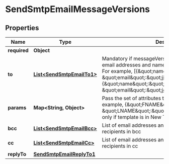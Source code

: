 
# SendSmtpEmailMessageVersions

## Properties
Name | Type | Description | Notes
------------ | ------------- | ------------- | -------------
**required** | **Object** |  |  [optional]
**to** | [**List&lt;SendSmtpEmailTo1&gt;**](SendSmtpEmailTo1.md) | Mandatory if messageVersions is not passed. List of email addresses and names (_optional_) of the recipients. For example, [{\&quot;name\&quot;:\&quot;Jimmy\&quot;, \&quot;email\&quot;:\&quot;jimmy98@example.com\&quot;}, {\&quot;name\&quot;:\&quot;Joe\&quot;, \&quot;email\&quot;:\&quot;joe@example.com\&quot;}] |  [optional]
**params** | **Map&lt;String, Object&gt;** | Pass the set of attributes to customize the template. For example, {\&quot;FNAME\&quot;:\&quot;Joe\&quot;, \&quot;LNAME\&quot;:\&quot;Doe\&quot;}. It&#39;s considered only if template is in New Template Language format. |  [optional]
**bcc** | [**List&lt;SendSmtpEmailBcc&gt;**](SendSmtpEmailBcc.md) | List of email addresses and names (optional) of the recipients in bcc |  [optional]
**cc** | [**List&lt;SendSmtpEmailCc&gt;**](SendSmtpEmailCc.md) | List of email addresses and names (optional) of the recipients in cc |  [optional]
**replyTo** | [**SendSmtpEmailReplyTo1**](SendSmtpEmailReplyTo1.md) |  |  [optional]



